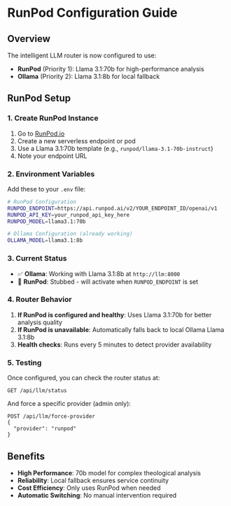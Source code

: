 # RunPod Configuration Guide

## Overview
The intelligent LLM router is now configured to use:
- **RunPod** (Priority 1): Llama 3.1:70b for high-performance analysis
- **Ollama** (Priority 2): Llama 3.1:8b for local fallback

## RunPod Setup

### 1. Create RunPod Instance
1. Go to [RunPod.io](https://runpod.io)
2. Create a new serverless endpoint or pod
3. Use a Llama 3.1:70b template (e.g., `runpod/llama-3.1-70b-instruct`)
4. Note your endpoint URL

### 2. Environment Variables
Add these to your `.env` file:

```bash
# RunPod Configuration
RUNPOD_ENDPOINT=https://api.runpod.ai/v2/YOUR_ENDPOINT_ID/openai/v1
RUNPOD_API_KEY=your_runpod_api_key_here
RUNPOD_MODEL=llama3.1:70b

# Ollama Configuration (already working)
OLLAMA_MODEL=llama3.1:8b
```

### 3. Current Status
- ✅ **Ollama**: Working with Llama 3.1:8b at `http://llm:8000`
- 📝 **RunPod**: Stubbed - will activate when `RUNPOD_ENDPOINT` is set

### 4. Router Behavior
1. **If RunPod is configured and healthy**: Uses Llama 3.1:70b for better analysis quality
2. **If RunPod is unavailable**: Automatically falls back to local Ollama Llama 3.1:8b
3. **Health checks**: Runs every 5 minutes to detect provider availability

### 5. Testing
Once configured, you can check the router status at:
```
GET /api/llm/status
```

And force a specific provider (admin only):
```
POST /api/llm/force-provider
{
  "provider": "runpod"
}
```

## Benefits
- **High Performance**: 70b model for complex theological analysis
- **Reliability**: Local fallback ensures service continuity
- **Cost Efficiency**: Only uses RunPod when needed
- **Automatic Switching**: No manual intervention required
